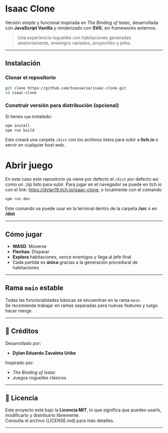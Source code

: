# Isaac Clone

Versión simple y funcional inspirada en *The Binding of Isaac*, desarrollada con **JavaScript Vanilla** y renderizado con **SVG**, sin frameworks externos.

> Una experiencia roguelike con habitaciones generadas aleatoriamente, enemigos variados, proyectiles y jefes.

---

## Instalación

### Clonar el repositorio

```bash
git clone https://github.com/tuusuario/isaac-clone.git
cd isaac-clone
```

### Construir versión para distribución (opcional)

Si tienes `npm` instalado:

```bash
npm install
npm run build
```

Esto creará una carpeta `/dist` con los archivos listos para subir a **Itch.io** o servir en cualquier host web.

# Abrir juego

En este caso este repositorio ya viene por defecto el `/dist` por defecto asi como un .zip listo para subir.
Para jugar en el navegador se puede en itch.io con el link: https://dylan19.itch.io/isaac-clone, o localmente con el comando 

```bash
npm run dev
```

Este comando se puede usar en la terminal dentro de la carpeta **/src** o en **/dist**

---

## Cómo jugar

- **WASD**: Moverse  
- **Flechas**: Disparar  
- **Explora** habitaciones, vence enemigos y llega al jefe final  
- Cada partida es **única** gracias a la generación procedural de habitaciones

---

## Rama `main` estable

Todas las funcionalidades básicas se encuentran en la rama `main`.  
Se recomienda trabajar en ramas separadas para nuevas features y luego hacer merge.

---

## 👤 Créditos

Desarrollado por:

- **Dylan Eduardo Zavaleta Uribe**

Inspirado por:

- *The Binding of Isaac*  
- Juegos roguelike clásicos

---

## 📄 Licencia

Este proyecto está bajo la **Licencia MIT**, lo que significa que puedes usarlo, modificarlo y distribuirlo libremente.  
Consulta el archivo [LICENSE.md] para más detalles.

---
